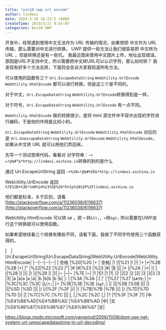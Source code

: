 ```yaml
---
title: "win10 uwp url encode"
author: lindexi
date: 2024-5-20 16:22:5 +0800
CreateTime: 2019/5/21 9:54:07
categories: Win10 UWP
---
```


开发中，经常遇到使用中文无法作为 URL 传输的情况，如果想把 中文作为 URL 传输，那么需要对中文进行转换。
UWP 提供一些方法让我们很容易把 中文转为 URL ，但是转换还是有一些坑。
我最近图床使用中文图片上传，地址出现错误。
原因是URL不支持中文，所以需要把中文转URL可以认识字符，那么如何转？
我发现有好多个方法去转，下面将会告诉大家我知道所有方法。
<!-- 有时候需要向网络传一些中文或其他不支持的东西，这时需要 url encode -->
<!-- 有时候需要把 ，这些本文都会告诉你，如何转换 -->

<!--more-->


<!-- CreateTime:2019/5/21 9:54:07 -->


<div id="toc"></div>
<!-- csdn -->

可以使用的函数有三个
`Uri.EscapeDataString` `WebUtility.UrlEncode` `WebUtility.HtmlEncode` 都可以进行转换，但是这三个是不同的。

对于中文，`Uri.EscapeDataString` `WebUtility.UrlEncode`转换得到是一样。


对于符号，`Uri.EscapeDataString` `WebUtility.UrlEncode` 有一点不同。


`WebUtility.HtmlEncode` 做的转换很少，是将 html 源文件中不容许出现的字符进行编码，于是他的作用是比较小的。

`Uri.EscapeDataString` `WebUtility.UrlEncode` `WebUtility.HtmlEncode` 对应的是
`Uri.UnescapeDataString` `WebUtility.UrlDecode` `WebUtility.HtmlDecode`，如果从中文转 URL 就可以用他们弄回来。

先写一个测试使用代码，看看对
对字符串：`~+ =!@$#^&*http://lindexi.oschina.io`转换的到的是什么

通过 Uri.EscapeUriString 返回 `~+%20=!@$#%5E&*http://lindexi.oschina.io`

  
WebUtility.UrlEncode 返回  `%7E%2B+%3D!%40%24%23%5E%26*http%3A%2F%2Flindexi.oschina.io`

他们都是标准，关于区别，请看 [http://stackoverflow.com/a/11236038/6116637](http://stackoverflow.com/a/11236038/6116637)

<!-- 对于中文，使用两个得到是一样 -->

WebUtility.HtmlEncode 可以转 `&#` ，把 `<` 转`&lt;`，`>`转`&gt;` 所以需要在UWP进行这个转换就可以使用函数。

如果希望继续看三个转换有哪些不同，请看下面，我做了不同字符使用三个函数获得的。


|　| Uri.EscapeUriString|Uri.EscapeDataString|WebUtility.UrlEncode|WebUtility.HtmlEncode|
|--|--|--|--|
| 空格 |%20|%20 |+ | 空格|
|! |!|%21 |! |!|
|+ |+|%2B |%2B |+|
|" |%22|%22 |%22 |&quot;|
|# |#|%23 |%23 |#|
|$ |$|%24 |%24 |$|
|* |*|%2A |* |*|
|( |(|%28 |( |(|
|) |)|%29 |) |)|
|~ |~|~ |%7E |~|
|1 |1|1 |1 |1|
|2 |2|2 |2 |2|
|3 |3|3 |3 |3|
|a |a|a |a |a|
|b |b|b |b |b|
|: |:|%3A |%3A |:|
|' |'|%27 |%27 |`&#39;`|
|< |%3C|%3C |%3C |`&lt;`|
|> |%3E|%3E |%3E |`&gt;`|
|[ |[|%5B |%5B |[|
|] |]|%5D |%5D |]|
|/ |/|%2F |%2F |/|
|{ |%7B|%7B |%7B |{|
|} |%7D|%7D |%7D |}|
|\| |%7C|%7C |%7C |\||
|, |,|%2C |%2C |,|
|? |?|%3F |%3F |?|
|中 |%E4%B8%AD|%E4%B8%AD |%E4%B8%AD |中|
|文 |%E6%96%87|%E6%96%87 |%E6%96%87 |文|

https://blogs.msdn.microsoft.com/yangxind/2006/11/08/dont-use-net-system-uri-unescapedatastring-in-url-decoding/

